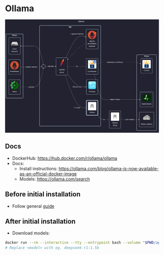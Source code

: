 # Ollama

![diagram](../../docs/diagrams/out/apps/ollama.png)

## Docs

- DockerHub: <https://hub.docker.com/r/ollama/ollama>
- Docs:
    - Install instructions: <https://ollama.com/blog/ollama-is-now-available-as-an-official-docker-image>
    - Models: <https://ollama.com/search>

## Before initial installation

- Follow general [guide](../../docs/Checklist%20for%20new%20docker-apps.md)

## After initial installation

- Download models:

```sh
docker run --rm --interactive --tty --entrypoint bash --volume "$PWD/app-data/ollama:/root/.ollama:rw" ollama/ollama -c '(ollama serve &) && sleep 10 && ollama pull <model>'
# Replace <model> with eg. deepseek-r1:1.5b
```
